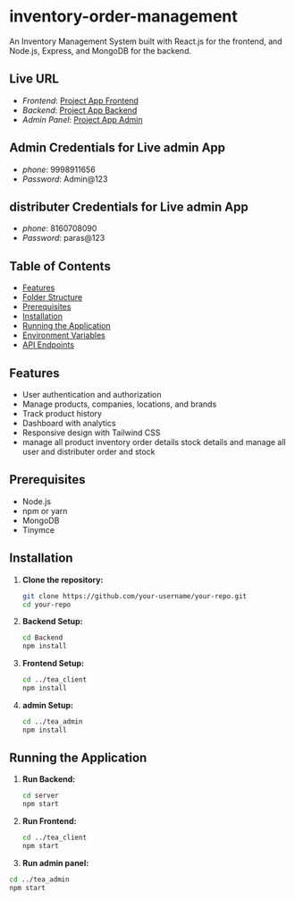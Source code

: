 # inventory-order-management
 
An Inventory Management System built with React.js for the frontend, and Node.js, Express, and MongoDB for the backend.

## Live URL
- *Frontend*: [Project App Frontend](https://inventory-order-management-ddqc.vercel.app/)
- *Backend*: [Project App Backend](https://inventory-order-management-1-z6ss.onrender.com)
- *Admin Panel*: [Project App Admin](https://inventory-order-management-eight.vercel.app/)

## Admin Credentials for Live admin App
- *phone*: 9998911656
- *Password*: Admin@123

## distributer Credentials for Live admin App
- *phone*: 8160708090
- *Password*: paras@123


## Table of Contents

- [Features](#features)
- [Folder Structure](#folder-structure)
- [Prerequisites](#prerequisites)
- [Installation](#installation)
- [Running the Application](#running-the-application)
- [Environment Variables](#environment-variables)
- [API Endpoints](#api-endpoints)

## Features

- User authentication and authorization
- Manage products, companies, locations, and brands
- Track product history
- Dashboard with analytics
- Responsive design with Tailwind CSS
- manage all product inventory order details stock details and manage all user and distributer order and stock

## Prerequisites

- Node.js
- npm or yarn
- MongoDB
- Tinymce

## Installation

1. **Clone the repository:**
   ```bash
   git clone https://github.com/your-username/your-repo.git
   cd your-repo
   ```

2. **Backend Setup:**
   ```bash
   cd Backend
   npm install
   ```

3. **Frontend Setup:**
   ```bash
   cd ../tea_client
   npm install
   ```
4. **admin Setup:**
   ```bash
   cd ../tea_admin
   npm install
   ```

## Running the Application

1. **Run Backend:**
   ```bash
   cd server
   npm start
   ```

2. **Run Frontend:**
   ```bash
   cd ../tea_client
   npm start
   ```
 3. **Run admin panel:**
   ```bash
   cd ../tea_admin
   npm start
   ```




